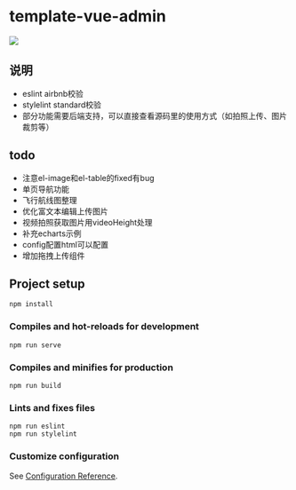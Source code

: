 # template-vue-admin

<a href="https://996.icu"><img src="https://img.shields.io/badge/link-996.icu-red.svg"></a>

## 说明

* eslint airbnb校验
* stylelint standard校验
* 部分功能需要后端支持，可以直接查看源码里的使用方式（如拍照上传、图片裁剪等）

## todo

* 注意el-image和el-table的fixed有bug
* 单页导航功能
* 飞行航线图整理
* 优化富文本编辑上传图片
* 视频拍照获取图片用videoHeight处理
* 补充echarts示例
* config配置html可以配置
* 增加拖拽上传组件

## Project setup
```
npm install
```

### Compiles and hot-reloads for development
```
npm run serve
```

### Compiles and minifies for production
```
npm run build
```

### Lints and fixes files
```
npm run eslint
npm run stylelint
```

### Customize configuration
See [Configuration Reference](https://cli.vuejs.org/config/).
